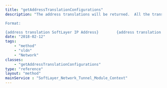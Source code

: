 ```yaml
---
title: "getAddressTranslationConfigurations"
description: "The address translations will be returned.  All the translations will be formatted so that the configurations can be copied into a host file. 

Format: 

{address translation SoftLayer IP Address}        {address translation name} "
date: "2018-02-12"
tags:
    - "method"
    - "sldn"
    - "Network"
classes:
    - "getAddressTranslationConfigurations"
type: "reference"
layout: "method"
mainService : "SoftLayer_Network_Tunnel_Module_Context"
---
```

